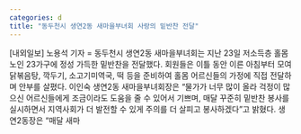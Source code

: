 ```yaml
---
categories: d
title: "동두천시 생연2동 새마을부녀회 사랑의 밑반찬 전달"
---
```

[내외일보] 노용석 기자 = 동두천시 생연2동 새마을부녀회는 지난 23일 저소득층 홀몸노인 23가구에 정성 가득한 밑반찬을 전달했다. 회원들은 이틀 동안 이른 아침부터 모여 닭볶음탕, 깍두기, 소고기미역국, 떡 등을 준비하여 홀몸 어르신들의 가정에 직접 전달하며 안부를 살폈다. 이인숙 생연2동 새마을부녀회장은 “물가가 너무 많이 올라 걱정이 많으신 어르신들에게 조금이라도 도움을 줄 수 있어서 기쁘며, 매달 꾸준히 밑반찬 봉사를 실시하면서 지역사회가 더 발전할 수 있게 주의를 더 살피고 봉사하겠다”고 밝혔다. 생연2동장은 “매달 새마